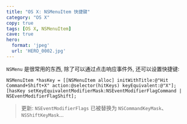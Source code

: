 ```yaml
---
title: "OS X: NSMenuItem 快捷键"
category: "OS X"
copy: true
tags: [OS X, NSMenuItem]
cave: true
hero:
  format: 'jpeg'
  url: 'HERO_0002.jpg'
---
```

`NSMenu` 是很常用的东西, 除了可以通过点击响应事件外, 还可以设置快捷键:

```objc
NSMenuItem *hasKey = [[NSMenuItem alloc] initWithTitle:@"Hit Command+Shift+X" action:@selector(hitKeys) keyEquivalent:@"X"];
[hasKey setKeyEquivalentModifierMask:NSEventModifierFlagCommand | NSEventModifierFlagShift];
```

> 更新: `NSEventModifierFlags` 已被替换为 `NSCommandKeyMask`、`NSShiftKeyMask`...
